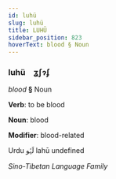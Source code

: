 ```yaml
---
id: luhü
slug: luhü
title: LUHÜ
sidebar_position: 823
hoverText: blood § Noun
---
```


### luhü&emsp;<span kind="abugida">ʓʃɂʄ</span>

*blood* **§** Noun

**Verb**: to be blood

**Noun**: blood

**Modifier**: blood-related

Urdu لَہُو lahū undefined

*Sino-Tibetan Language Family*